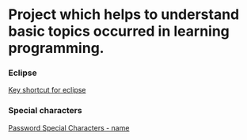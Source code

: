 # Project which helps to understand basic topics occurred in learning programming.

### Eclipse
[Key shortcut for eclipse](https://stackoverflow.com/questions/8583339/key-shortcut-for-eclipse-imports)

### Special characters
[Password Special Characters - name](https://owasp.org/www-community/password-special-characters)

<!--
### Main topics:
 - **hibernate** 
 	- Entity state in JPA.
 	- Isolation levels in transactions.
 	- Anomalies in transactions.
 - **java**
 	- How to create immutable object in Java?
 	- Contract between hashCode() and equals().
 	- Difference between static and dynamic loadig in Java.
 	- Types of references in Java.
 - **java-collections** 
 	- Differences between HashMap and TreeMap. (To be extended)
 	- Differences between LinkedList and ArrayList. (To be extended)
 - **java-streams**
 	- What's lazy evaluation in stream?

-->
<!--
Topics to be presented:
- HashSet vs TreeSet 
- what's hexagonal architecture,
- what's package-lock.json (Angular)
- what's singleton
- synchronization and concurrency in Java
- linked list
- double liked list
- HashMap
- TreeMap
- what's red black tree
- what's hash table
- what's SOP and CORS
- inheritance in hibernate
- how java pass arguments in methods,
- static keyword in Java

-->

